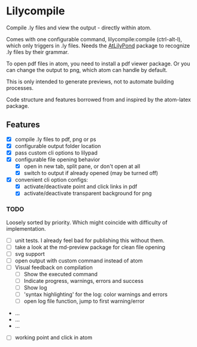 # Lilycompile

Compile .ly files and view the output - directly within atom.

Comes with one configurable command, lilycompile:compile (ctrl-alt-l), which only triggers in .ly files. Needs the [AtLilyPond](https://atom.io/packages/AtLilyPond) package to recognize .ly files by their grammar.

To open pdf files in atom, you need to install a pdf viewer package. Or you can change the output to png, which atom can handle by default.

This is only intended to generate previews, not to automate building processes.

Code structure and features borrowed from and inspired by the atom-latex package.

## Features
- [x] compile .ly files to pdf, png or ps
- [x] configurable output folder location
- [x] pass custom cli options to lilypad
- [x] configurable file opening behavior
  - [x] open in new tab, split pane, or don't open at all
  - [x] switch to output if already opened (may be turned off)
- [x] convenient cli option configs:
  - [x] activate/deactivate point and click links in pdf
  - [x] activate/deactivate transparent background for png

### TODO
Loosely sorted by priority. Which might coincide with difficulty of implementation.
- [ ] unit tests. I already feel bad for publishing this without them.
- [ ] take a look at the md-preview package for clean file opening
- [ ] svg support
- [ ] open output with custom command instead of atom
- [ ] Visual feedback on compilation
  - [ ] Show the executed command
  - [ ] Indicate progress, warnings, errors and success
  - [ ] Show log
  - [ ] 'syntax highlighting' for the log: color warnings and errors
  - [ ] open log file function, jump to first warning/error
- ...
- ...
- ...
- [ ] working point and click in atom
